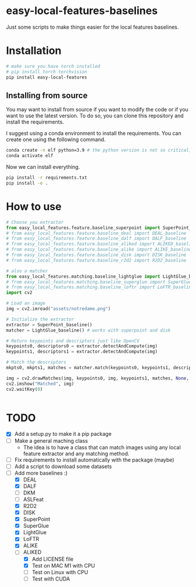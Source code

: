 # easy-local-features-baselines

Just some scripts to make things easier for the local features baselines.

# Installation

```bash
# make sure you have torch installed
# pip install torch torchvision
pip install easy-local-features
```

## Installing from source

You may want to install from source if you want to modify the code or if you want to use the latest version. To do so, you can clone this repository and install the requirements.

I suggest using a conda environment to install the requirements. You can create one using the following command.

```bash
conda create -n elf python=3.9 # the python version is not so critical, but I used 3.9.
conda activate elf
```

Now we can install everything.

```bash
pip install -r requirements.txt
pip install -e .
```

# How to use

```python
# Choose you extractor
from easy_local_features.feature.baseline_superpoint import SuperPoint_baseline
# from easy_local_features.feature.baseline_deal import DEAL_baseline
# from easy_local_features.feature.baseline_dalf import DALF_baseline
# from easy_local_features.feature.baseline_aliked import ALIKED_baseline
# from easy_local_features.feature.baseline_alike import ALIKE_baseline
# from easy_local_features.feature.baseline_disk import DISK_baseline
# from easy_local_features.feature.baseline_r2d2 import R2D2_baseline

# also a matcher
from easy_local_features.matching.baseline_lightglue import LightGlue_baseline
# from easy_local_features.matching.baseline_superglue import SuperGlue_baseline
# from easy_local_features.matching.baseline_loftr import LoFTR_baseline
import cv2

# Load an image
img = cv2.imread("assets/notredame.png")

# Initialize the extractor
extractor = SuperPoint_baseline()
matcher = LightGlue_baseline() # works with superpoint and disk

# Return keypoints and descriptors just like OpenCV
keypoints0, descriptors0 = extractor.detectAndCompute(img)
keypoints1, descriptors1 = extractor.detectAndCompute(img)

# Match the descriptors
mkpts0, mkpts1, matches = matcher.match(keypoints0, keypoints1, descriptors0, descriptors1)

img = cv2.drawMatches(img, keypoints0, img, keypoints1, matches, None, flags=cv2.DrawMatchesFlags_NOT_DRAW_SINGLE_POINTS)
cv2.imshow("Matched", img)
cv2.waitKey(0)



```
# TODO

- [x] Add a setup.py to make it a pip package
- [ ] Make a general maching class
  - The idea is to have a class that can match images using any local feature extractor and any matching method.
- [ ] Fix requirements to install automatically with the package (maybe)
- [ ] Add a script to download some datasets
- [ ] Add more baselines :)
  - [x] DEAL
  - [x] DALF
  - [ ] DKM
  - [ ] ASLFeat
  - [x] R2D2
  - [x] DISK
  - [x] SuperPoint
  - [x] SuperGlue
  - [x] LightGlue
  - [x] LoFTR
  - [x] ALIKE
  - [ ] ALIKED
    - [x] Add LICENSE file
    - [x] Test on MAC M1 with CPU
    - [ ] Test on Linux with CPU
    - [ ] Test with CUDA